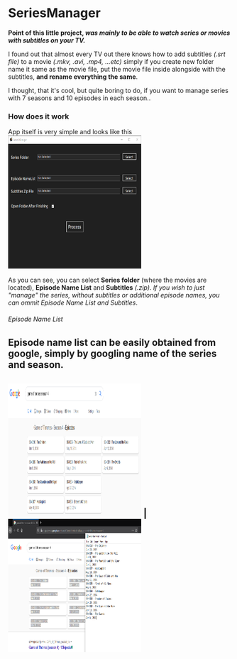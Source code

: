# SeriesManager

**Point of this little project, _was mainly to be able to watch series or movies with subtitles on your TV._**

I found out that almost every TV out there knows how to add subtitles _(.srt file)_ to a movie _(.mkv, .avi, .mp4, ...etc)_ simply if you create
new folder name it same as the movie file, put the movie file inside alongside with the subtitles, **and rename everything the same**.

I thought, that it's cool, but quite boring to do, if you want to manage series with 7 seasons and 10 episodes in each season..

### How does it work
App itself is very simple and looks like this
<img src="https://github.com/xadam1/SeriesManager/blob/master/resources/main.png" width=300 height=300>

As you can see, you can select **Series folder** (where the movies are located), **Episode Name List** and **Subtitles** _(.zip)_.
_If you wish to just "manage" the series, without subtitles or additional episode names, you can ommit Episode Name List and Subtitles_.

###### Episode Name List
Episode name list can be easily obtained from google, simply by googling name of the series and season.
---------------------
<img src="https://github.com/xadam1/SeriesManager/blob/master/resources/google_ep.png" width=300 height=300> | <img src="https://github.com/xadam1/SeriesManager/blob/master/resources/file_ep.png" width=300 height=300>
---------------------


